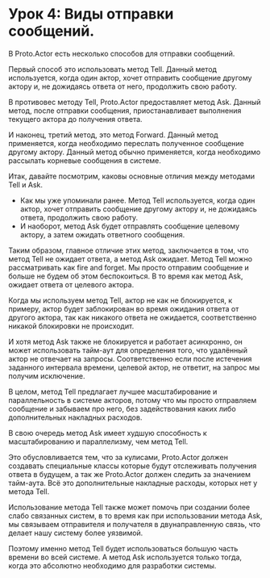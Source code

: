 # Урок 4: Виды отправки сообщений.

В Proto.Actor есть несколько способов для отправки сообщений. 

Первый способ это использовать метод Tell. Данный метод используется, когда один актор, хочет отправить сообщение другому актору и, не дожидаясь ответа от него, продолжить свою работу. 

В противовес методу Tell, Proto.Actor предоставляет метод Ask. Данный метод, после отправки сообщения, приостанавливает выполнения текущего актора до получения ответа.

И наконец, третий метод, это метод Forward. Данный метод применяется, когда необходимо переслать полученное сообщение другому актору. Данный метод обычно применяется, когда необходимо рассылать корневые сообщения в системе.

Итак, давайте посмотрим, каковы основные отличия между методами Tell и Ask.

- Как мы уже упоминали ранее. Метод Tell используется, когда один актор, хочет отправить сообщение другому актору и, не дожидаясь ответа, продолжить свою работу.
- И наоборот, метод Ask будет отправлять сообщение целевому актору, а затем ожидать ответного сообщения.

Таким образом, главное отличие этих метод, заключается в том, что метод Tell не ожидает ответа, а метод Ask ожидает. Метод Tell можно рассматривать как fire and forget. Мы просто отправим сообщение и больше не будем об этом беспокоиться. В то время как метод Ask, ожидает ответа от целевого актора.

Когда мы используем метод Tell, актор не как не блокируется, к примеру, актор будет заблокирован во время ожидания ответа от другого актора, так как никакого ответа не ожидается, соответственно никакой блокировки не происходит. 

И хотя метод Ask также не блокируется и работает асинхронно, он может использовать тайм-аут для определения того, что удалённый актор не отвечает на запросы. Соответственно если после истечения заданного интервала времени, целевой актор, не ответит, на запрос мы получим исключение.

В целом, метод Tell предлагает лучшее масштабирование и параллельность в системе акторов, потому что мы просто отправляем сообщение и забываем про него, без задействования каких либо дополнительных накладных расходов. 

В свою очередь метод Ask имеет худшую способность к масштабированию и параллелизму, чем метод Tell.

Это обусловливается тем, что за кулисами, Proto.Actor должен создавать специальные классы которые будут отслеживать получения ответа в будущем, а так же Proto.Actor должен следить за значением тайм-аута. Всё это дополнительные накладные расходы, которых нет у метода Tell. 

Использование метода Tell также может помочь при создании более слабо связанных систем, в то время как при использовании метода Ask, мы связываем отправителя и получателя в двунаправленную связь, что делает нашу систему более уязвимой.

Поэтому именно метод Tell будет использоваться большую часть времени во всей системе. А метод Ask используется только тогда, когда это абсолютно необходимо для разработки системы.